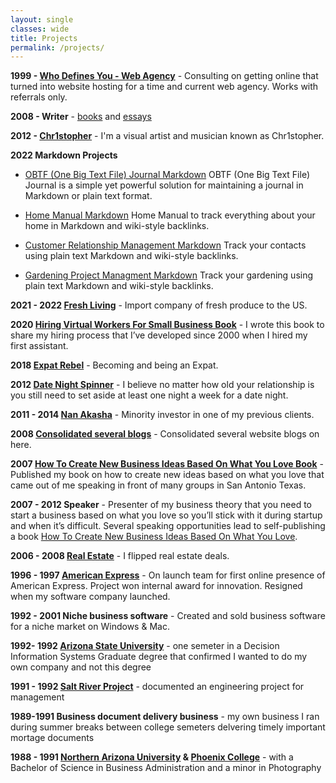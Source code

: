 ```yaml
---
layout: single
classes: wide
title: Projects
permalink: /projects/
---
```

**1999 - [Who Defines You - Web Agency](/whodefinesyou)** - Consulting on getting online that turned into website hosting for a time and current web agency. Works with referrals only.

**2008 - Writer** - [books](/books/) and [essays](/blog/)

**2012 - [Chr1stopher](/chr1stopher)** - I'm a visual artist and musician known as Chr1stopher.

**2022 Markdown Projects**
- [OBTF (One Big Text File) Journal Markdown](/obtf)
OBTF (One Big Text File) Journal is a simple yet powerful solution for maintaining a journal in Markdown or plain text format.

- [Home Manual Markdown](/home-manual)
Home Manual to track everything about your home in Markdown and wiki-style backlinks.

- [Customer Relationship Management Markdown](/crm)
Track your contacts using plain text Markdown and wiki-style backlinks.

- [Gardening Project Managment Markdown](/gardening)
Track your gardening using plain text Markdown and wiki-style backlinks.

**2021 - 2022 [Fresh Living](/freshliving/)** - Import company of fresh produce to the US.

**2020 [Hiring Virtual Workers For Small Business Book](/hiring)** - I wrote this book to share my hiring process that I’ve developed since 2000 when I hired my first assistant. 

**2018 [Expat Rebel](/expatrebel)** - Becoming and being an Expat.

**2012 [Date Night Spinner](/date-night-spinner/)** - I believe no matter how old your relationship is you still need to set aside at least one night a week for a date night. 

**2011 - 2014 [Nan Akasha](/nanakasha)** - Minority investor in one of my previous clients.

**2008 [Consolidated several blogs](/welcome/)** - Consolidated several website blogs on here.

**2007 [How To Create New Business Ideas Based On What You Love Book](/business-ideas)** - Published my book on how to create new ideas based on what you love that came out of me speaking in front of many groups in San Antonio Texas.

**2007 - 2012 Speaker** - Presenter of my business theory that you need to start a business based on what you love so you’ll stick with it during startup and when it’s difficult. Several speaking opportunities lead to self-publishing a book [How To Create New Business Ideas Based On What You Love](/business-ideas).

**2006 - 2008 [Real Estate](/real-estate/)** - I flipped real estate deals.

**1996 - 1997 [American Express](https://americanexpress.com)** - On launch team for first online presence of American Express. Project won internal award for innovation. Resigned when my software company launched.

**1992 - 2001 Niche business software** - Created and sold business software for a niche market on Windows & Mac.

**1992- 1992 [Arizona State University](https://asu.edu)** - one semeter in a Decision Information Systems Graduate degree that confirmed I wanted to do my own company and not this degree

**1991 - 1992 [Salt River Project](https://srpnet.com)** - documented an engineering project for management

**1989-1991 Business document delivery business** - my own business I ran during summer breaks between college semeters delvering timely important mortage documents

**1988 - 1991 [Northern Arizona University](https://degree-search.nau.edu/degree/CISBSBAX) & [Phoenix College](https://phoenixcollege.edu)** - with a Bachelor of Science in Business Administration and a minor in Photography